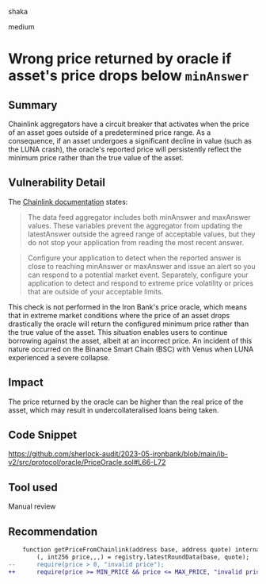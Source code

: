 shaka

medium

# Wrong price returned by oracle if asset's price drops below `minAnswer`

## Summary

Chainlink aggregators have a circuit breaker that activates when the price of an asset goes outside of a predetermined price range. As a consequence, if an asset undergoes a significant decline in value (such as the LUNA crash), the oracle's reported price will persistently reflect the minimum price rather than the true value of the asset.

## Vulnerability Detail

The [Chainlink documentation](https://docs.chain.link/data-feeds#check-the-latest-answer-against-reasonable-limits) states:

> The data feed aggregator includes both minAnswer and maxAnswer values. These variables prevent the aggregator from updating the latestAnswer outside the agreed range of acceptable values, but they do not stop your application from reading the most recent answer.

> Configure your application to detect when the reported answer is close to reaching minAnswer or maxAnswer and issue an alert so you can respond to a potential market event. Separately, configure your application to detect and respond to extreme price volatility or prices that are outside of your acceptable limits.

This check is not performed in the Iron Bank's price oracle, which means that in extreme market conditions where the price of an asset drops drastically the oracle will return the configured minimum price rather than the true value of the asset.
This situation enables users to continue borrowing against the asset, albeit at an incorrect price. An incident of this nature occurred on the Binance Smart Chain (BSC) with Venus when LUNA experienced a severe collapse.

## Impact

The price returned by the oracle can be higher than the real price of the asset, which may result in undercollateralised loans being taken.

## Code Snippet

https://github.com/sherlock-audit/2023-05-ironbank/blob/main/ib-v2/src/protocol/oracle/PriceOracle.sol#L66-L72

## Tool used

Manual review

## Recommendation

```diff
    function getPriceFromChainlink(address base, address quote) internal view returns (uint256) {
        (, int256 price,,,) = registry.latestRoundData(base, quote);
--      require(price > 0, "invalid price");
++      require(price >= MIN_PRICE && price <= MAX_PRICE, "invalid price");
```